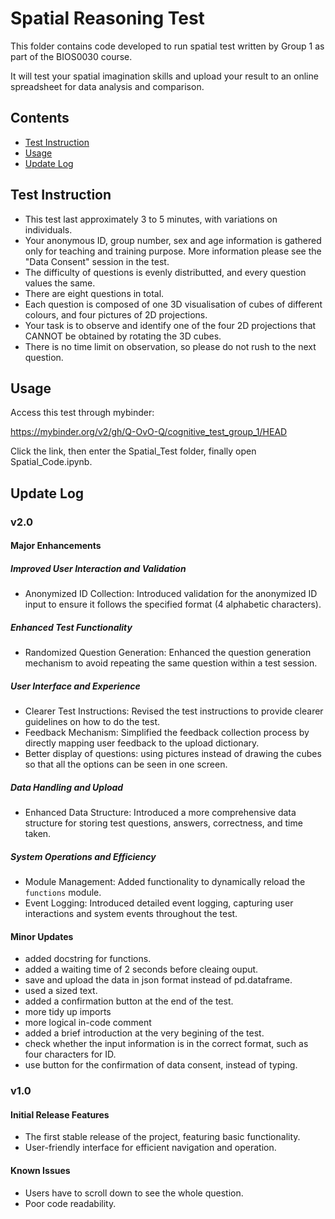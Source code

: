 # Spatial Reasoning Test

This folder contains code developed to run spatial test written by Group 1 as part of the BIOS0030 course.

It will test your spatial imagination skills and upload your result to an online spreadsheet for data analysis and comparison.

## Contents
- [Test Instruction](#test-instruction)
- [Usage](#usage)
- [Update Log](#update-log)
  
## Test Instruction

* This test last approximately 3 to 5 minutes, with variations on individuals.
* Your anonymous ID, group number, sex and age information is gathered only for teaching and training purpose. More information please see the "Data Consent" session in the test. 
* The difficulty of questions is evenly distributted, and every question values the same.
* There are eight questions in total.
* Each question is composed of one 3D visualisation of cubes of different colours, and four pictures of 2D projections.
* Your task is to observe and identify one of the four 2D projections that CANNOT be obtained by rotating the 3D cubes.
* There is no time limit on observation, so please do not rush to the next question.

## Usage

Access this test through mybinder:

https://mybinder.org/v2/gh/Q-OvO-Q/cognitive_test_group_1/HEAD

Click the link, then enter the Spatial_Test folder, finally open Spatial_Code.ipynb.

## Update Log

### v2.0

#### Major Enhancements

##### Improved User Interaction and Validation
- Anonymized ID Collection: Introduced validation for the anonymized ID input to ensure it follows the specified format (4 alphabetic characters).

##### Enhanced Test Functionality
- Randomized Question Generation: Enhanced the question generation mechanism to avoid repeating the same question within a test session.

##### User Interface and Experience
- Clearer Test Instructions: Revised the test instructions to provide clearer guidelines on how to do the test. 
- Feedback Mechanism: Simplified the feedback collection process by directly mapping user feedback to the upload dictionary.
- Better display of questions: using pictures instead of drawing the cubes so that all the options can be seen in one screen.

##### Data Handling and Upload
- Enhanced Data Structure: Introduced a more comprehensive data structure for storing test questions, answers, correctness, and time taken.

##### System Operations and Efficiency
- Module Management: Added functionality to dynamically reload the `functions` module.
- Event Logging: Introduced detailed event logging, capturing user interactions and system events throughout the test.

#### Minor Updates
- added docstring for functions. 
- added a waiting time of 2 seconds before cleaing ouput.
- save and upload the data in json format instead of pd.dataframe.
- used a sized text.
- added a confirmation button at the end of the test.
- more tidy up imports
- more logical in-code comment
- added a brief introduction at the very begining of the test.
- check whether the input information is in the correct format, such as four characters for ID.
- use button for the confirmation of data consent, instead of typing.


### v1.0

#### Initial Release Features
- The first stable release of the project, featuring basic functionality.
- User-friendly interface for efficient navigation and operation.

#### Known Issues
- Users have to scroll down to see the whole question.
- Poor code readability.

